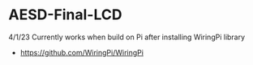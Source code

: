 # AESD-Final-LCD

4/1/23
  Currently works when build on Pi after installing WiringPi library
  - https://github.com/WiringPi/WiringPi

